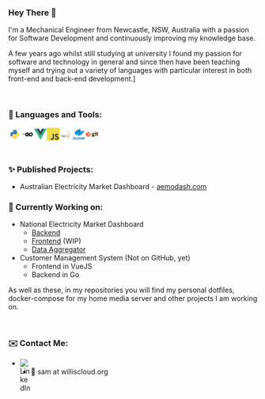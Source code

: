 ### Hey There 👋

I'm a Mechanical Engineer from Newcastle, NSW, Australia with a passion for Software Development and continuously improving my knowledge base.

A few years ago whilst still studying at university I found my passion for software and technology in general and since then have been teaching myself and trying out a variety of languages with particular interest in both front-end and back-end development.]

<br />

### 🧰 Languages and Tools:

<img align="left" alt="Python" width="26px" src="https://raw.githubusercontent.com/github/explore/80688e429a7d4ef2fca1e82350fe8e3517d3494d/topics/python/python.png" />
<img align="left" alt="Go" width="26px" src="https://raw.githubusercontent.com/github/explore/80688e429a7d4ef2fca1e82350fe8e3517d3494d/topics/go/go.png" />
<img align="left" alt="VueJS" width="26px" src="https://raw.githubusercontent.com/github/explore/80688e429a7d4ef2fca1e82350fe8e3517d3494d/topics/vue/vue.png" />
<img align="left" alt="JavaScript" width="26px" src="https://raw.githubusercontent.com/github/explore/80688e429a7d4ef2fca1e82350fe8e3517d3494d/topics/javascript/javascript.png" />
<img align="left" alt="MySQL" width="26px" src="https://raw.githubusercontent.com/github/explore/80688e429a7d4ef2fca1e82350fe8e3517d3494d/topics/mysql/mysql.png" />
<img align="left" alt="Docker" width="26px" src="https://raw.githubusercontent.com/github/explore/80688e429a7d4ef2fca1e82350fe8e3517d3494d/topics/docker/docker.png" />
<img align="left" alt="Git" width="26px" src="https://raw.githubusercontent.com/github/explore/80688e429a7d4ef2fca1e82350fe8e3517d3494d/topics/git/git.png" />

<br />
<br />
<br />

### ✨ Published Projects:
- Australian Electricity Market Dashboard - [aemodash.com](https://aemodash.com)

### 🚧 Currently Working on:

- National Electricity Market Dashboard
  - [Backend](https://github.com/samjwillis97/NemWebGoAPi)
  - [Frontend](https://github.com/samjwillis97/nemwebdash) (WIP)
  - [Data Aggregator](https://github.com/samjwillis97/NemWebScraper)
- Customer Management System (Not on GitHub, yet)
  - Frontend in VueJS
  - Backend in Go

As well as these, in my repositories you will find my personal dotfiles, docker-compose for my home media server and other projects I am working on.

<br />

### ✉️ Contact Me:

- [<img align="left" alt="LinkedIn" width="22px" src="https://cdn.jsdelivr.net/npm/simple-icons@v3/icons/linkedin.svg" />][linkedin]
- 📧 sam at williscloud.org

[linkedin]: https://www.linkedin.com/in/samuel-willis-6110a9114/
<!--
**samjwillis97/samjwillis97** is a ✨ _special_ ✨ repository because its `README.md` (this file) appears on your GitHub profile.

Here are some ideas to get you started:

- 🔭 I’m currently working on ...
- 🌱 I’m currently learning ...
- 👯 I’m looking to collaborate on ...
- 🤔 I’m looking for help with ...
- 💬 Ask me about ...
- 📫 How to reach me: ...
- 😄 Pronouns: ...
- ⚡ Fun fact: ...
-->
